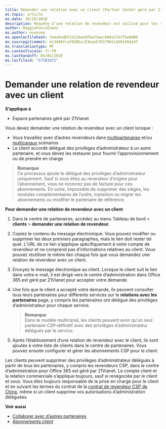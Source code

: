 ```yaml
---
title: Demander une relation avec un client (Partner Center géré par 21Vianet)
ms.topic: article
ms.date: 10/29/2018
description: Requête d’une relation de revendeur est utilisé pour les scénarios multipartner et multicanal. Elle est également utile si un client supprime vos privilèges d’administration délégués et que vous devez les restaurer pour fournir des services d’approvisionnement ou de support.
author: MaggiePucciEvans
ms.author: evansma
ms.openlocfilehash: 7e4a5edb51521beedfda33aecb88e215375e0d86
ms.sourcegitcommit: 4c34d6fcaf020bcc53eaa5f0379011a56149a14f
ms.translationtype: MT
ms.contentlocale: fr-FR
ms.lasthandoff: 03/05/2019
ms.locfileid: "57583972"
---
```

# <a name="request-a-reseller-relationship-with-a-customer"></a>Demander une relation de revendeur avec un client

**S’applique à**

-   Espace partenaires géré par 21Vianet

Vous devez demander une relation de revendeur avec un client lorsque :

-   Vous travaillez avec d’autres revendeurs dans [multipartenaires](multipartner.md) et/ou [multicanaux](multichannel.md) scénarios
-   Le client accordé délégué des privilèges d’administrateur à un autre partenaire, et vous devez les restaurer pour fournir l’approvisionnement ou de prendre en charge

>**Remarque**<br> Ce processus ajoute le délégué des privilèges d’administrateur uniquement. Sauf si vous étiez au revendeur d’origine pour l’abonnement, vous ne recevrez pas de facture pour ces abonnements. En outre, Impossible de supprimer des sièges, les modules complémentaires de l’ordre, transition ou migrer les abonnements ou modifier le partenaire de référence.

<a href="" id="requestarelationship"></a>
**Pour demander une relation de revendeur avec un client**

1.  Dans le centre de partenaires, accédez au menu Tableau de bord &gt; **clients** &gt; **demander une relation de revendeur**.
2.  Copiez le contenu du message électronique. Vous pouvez modifier ou supprimer les deux premiers paragraphes, mais le lien doit rester tel quel. L’URL de ce lien s’applique spécifiquement à votre compte de revendeur et ne comprend pas d’informations relatives au client. Vous pouvez réutiliser le même lien chaque fois que vous demandez une relation de revendeur avec un client.
3.  Envoyez le message électronique au client. Lorsque le client suit le lien dans votre e-mail, il est dirigé vers le centre d’administration dans Office 365 est géré par 21Vianet pour accepter votre demande.
4.  Une fois que le client a accepté votre demande, ils peuvent consulter tous leurs partenaires pour différents services sur le **relations avec les partenaires** page, y compris les partenaires ont délégué des privilèges d’administrateur pour chaque service.

    >**Remarque**<br> Dans le modèle multicanal, les clients peuvent avoir qu’un seul partenaire CSP-définitif avec des privilèges d’administrateur délégués par le service. 
    
5.  Après l’établissement d’une relation de revendeur avec le client, ils sont ajoutés à votre liste de clients dans le centre de partenaires. Vous pouvez ensuite configurer et gérer les abonnements CSP pour le client.

Les clients peuvent supprimer des privilèges d’administrateur délégués à partir de tous les partenaires, y compris les revendeurs CSP, dans le centre d’administration pour Office 365 est géré par 21Vianet. Le compte client et la relation commerciale s’applique toujours, sauf si renégociée par le client et vous. Vous êtes toujours responsable de la prise en charge pour le client et en suivant les termes du contrat de la [contrat de revendeur CSP de Chine](https://www.21vbluecloud.com/office365/ResellerAgr/), même si un client supprime vos autorisations d’administration déléguées. 

**Voir aussi**

-   [Collaborer avec d’autres partenaires](work-with-other-partners.md)
-   [Abonnements client](customer-subscriptions.md)

 

 




